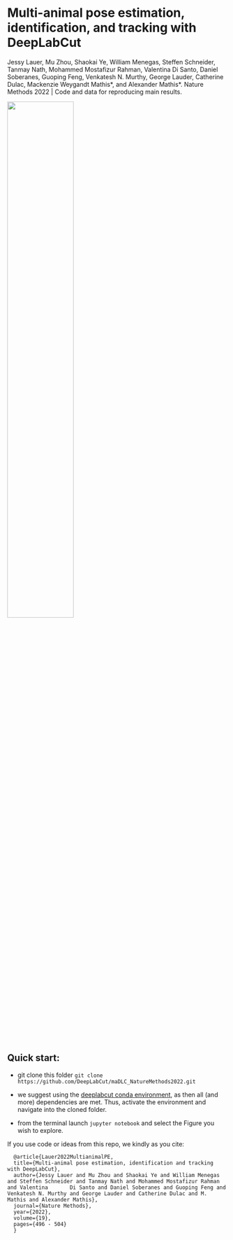 
 # Multi-animal pose estimation, identification, and tracking with DeepLabCut 

Jessy Lauer, Mu Zhou, Shaokai Ye, William Menegas, Steffen Schneider, Tanmay Nath, Mohammed Mostafizur Rahman, Valentina Di Santo, Daniel Soberanes, Guoping Feng, Venkatesh N. Murthy, George Lauder, Catherine Dulac, Mackenzie Weygandt Mathis*, and Alexander Mathis*. Nature Methods 2022 | Code and data for reproducing main results.

<p align="left">
<img src="https://images.squarespace-cdn.com/content/v1/57f6d51c9f74566f55ecf271/1628250004229-KVYD7JJVHYEFDJ32L9VJ/DLClogo2021.jpg?format=1000w" width="55%">
</p>

## Quick start:

- git clone this folder `git clone https://github.com/DeepLabCut/maDLC_NatureMethods2022.git`

- we suggest using the [deeplabcut conda environment](https://deeplabcut.github.io/DeepLabCut/docs/installation.html#conda-the-installation-process-is-as-easy-as-this-figure), as then all (and more) dependencies are met. Thus, activate the environment and navigate into the cloned folder.

- from the terminal launch `jupyter notebook` and select the Figure you wish to explore.

If you use code or ideas from this repo, we kindly as you cite:

      @article{Lauer2022MultianimalPE,
      title={Multi-animal pose estimation, identification and tracking with DeepLabCut},
      author={Jessy Lauer and Mu Zhou and Shaokai Ye and William Menegas and Steffen Schneider and Tanmay Nath and Mohammed Mostafizur Rahman and Valentina       Di Santo and Daniel Soberanes and Guoping Feng and Venkatesh N. Murthy and George Lauder and Catherine Dulac and M. Mathis and Alexander Mathis},
      journal={Nature Methods},
      year={2022},
      volume={19},
      pages={496 - 504}
      }
